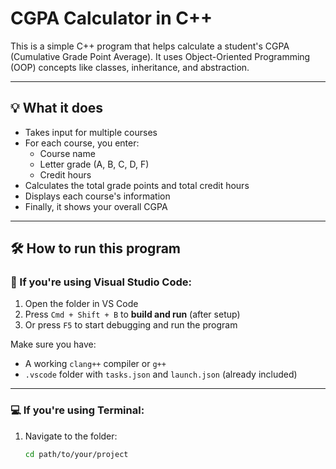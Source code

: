 # CGPA Calculator in C++

This is a simple C++ program that helps calculate a student's CGPA (Cumulative Grade Point Average). It uses Object-Oriented Programming (OOP) concepts like classes, inheritance, and abstraction.

---

## 💡 What it does

- Takes input for multiple courses
- For each course, you enter:
  - Course name
  - Letter grade (A, B, C, D, F)
  - Credit hours
- Calculates the total grade points and total credit hours
- Displays each course's information
- Finally, it shows your overall CGPA

---

## 🛠 How to run this program

### 🔧 If you're using **Visual Studio Code**:

1. Open the folder in VS Code
2. Press `Cmd + Shift + B` to **build and run** (after setup)
3. Or press `F5` to start debugging and run the program

Make sure you have:

- A working `clang++` compiler or `g++`
- `.vscode` folder with `tasks.json` and `launch.json` (already included)

---

### 💻 If you're using Terminal:

1. Navigate to the folder:
   ```bash
   cd path/to/your/project
